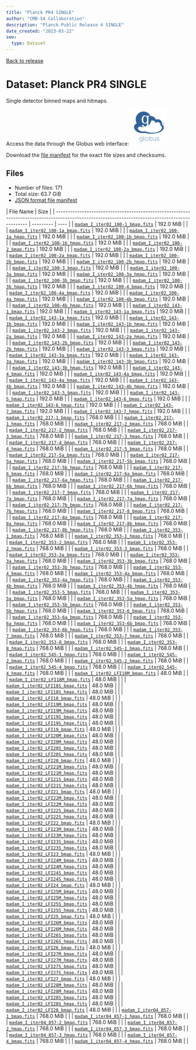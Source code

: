 ```yaml
---
title: "Planck PR4 SINGLE"
author: "CMB-S4 Collaboration"
description: "Planck Public Release 4 SINGLE"
date_created: "2023-03-22"
seo:
  type: Dataset
---
```


[Back to release](./planck_pr4.html#datasets)

# Dataset: Planck PR4 SINGLE

Single detector binned maps and hitmaps.

Access the data through the Globus web interface: [![Download via Globus](images/globus-logo.png)](https://app.globus.org/file-manager?origin_id=38f01147-f09e-483d-a552-3866669a846d&origin_path=%2Fpublic%2Fplanck%2Fplanck_pr4%2Fsingle%2F)

Download the [file manifest](https://g-456d30.0ed28.75bc.data.globus.org/public/planck/planck_pr4/single/manifest.json) for the exact file sizes and checksums.

## Files

- Number of files: 171
- Total size: 63.7 GiB
- [JSON format file manifest](https://g-456d30.0ed28.75bc.data.globus.org/public/planck/planck_pr4/single/manifest.json)

|                                                                    File Name                                                                     | Size |
| ------------------------------------------------------------------------------------------------------------------------------------------------ | --------- | ---- |
| [`madam_I_iter02_100-1_bmap.fits`](https://g-456d30.0ed28.75bc.data.globus.org/public/planck/planck_pr4/single/madam_I_iter02_100-1_bmap.fits)   | 192.0 MiB |      |
| [`madam_I_iter02_100-1a_bmap.fits`](https://g-456d30.0ed28.75bc.data.globus.org/public/planck/planck_pr4/single/madam_I_iter02_100-1a_bmap.fits) | 192.0 MiB |      |
| [`madam_I_iter02_100-1a_hmap.fits`](https://g-456d30.0ed28.75bc.data.globus.org/public/planck/planck_pr4/single/madam_I_iter02_100-1a_hmap.fits) | 192.0 MiB |      |
| [`madam_I_iter02_100-1b_bmap.fits`](https://g-456d30.0ed28.75bc.data.globus.org/public/planck/planck_pr4/single/madam_I_iter02_100-1b_bmap.fits) | 192.0 MiB |      |
| [`madam_I_iter02_100-1b_hmap.fits`](https://g-456d30.0ed28.75bc.data.globus.org/public/planck/planck_pr4/single/madam_I_iter02_100-1b_hmap.fits) | 192.0 MiB |      |
| [`madam_I_iter02_100-2_bmap.fits`](https://g-456d30.0ed28.75bc.data.globus.org/public/planck/planck_pr4/single/madam_I_iter02_100-2_bmap.fits)   | 192.0 MiB |      |
| [`madam_I_iter02_100-2a_bmap.fits`](https://g-456d30.0ed28.75bc.data.globus.org/public/planck/planck_pr4/single/madam_I_iter02_100-2a_bmap.fits) | 192.0 MiB |      |
| [`madam_I_iter02_100-2a_hmap.fits`](https://g-456d30.0ed28.75bc.data.globus.org/public/planck/planck_pr4/single/madam_I_iter02_100-2a_hmap.fits) | 192.0 MiB |      |
| [`madam_I_iter02_100-2b_bmap.fits`](https://g-456d30.0ed28.75bc.data.globus.org/public/planck/planck_pr4/single/madam_I_iter02_100-2b_bmap.fits) | 192.0 MiB |      |
| [`madam_I_iter02_100-2b_hmap.fits`](https://g-456d30.0ed28.75bc.data.globus.org/public/planck/planck_pr4/single/madam_I_iter02_100-2b_hmap.fits) | 192.0 MiB |      |
| [`madam_I_iter02_100-3_bmap.fits`](https://g-456d30.0ed28.75bc.data.globus.org/public/planck/planck_pr4/single/madam_I_iter02_100-3_bmap.fits)   | 192.0 MiB |      |
| [`madam_I_iter02_100-3a_bmap.fits`](https://g-456d30.0ed28.75bc.data.globus.org/public/planck/planck_pr4/single/madam_I_iter02_100-3a_bmap.fits) | 192.0 MiB |      |
| [`madam_I_iter02_100-3a_hmap.fits`](https://g-456d30.0ed28.75bc.data.globus.org/public/planck/planck_pr4/single/madam_I_iter02_100-3a_hmap.fits) | 192.0 MiB |      |
| [`madam_I_iter02_100-3b_bmap.fits`](https://g-456d30.0ed28.75bc.data.globus.org/public/planck/planck_pr4/single/madam_I_iter02_100-3b_bmap.fits) | 192.0 MiB |      |
| [`madam_I_iter02_100-3b_hmap.fits`](https://g-456d30.0ed28.75bc.data.globus.org/public/planck/planck_pr4/single/madam_I_iter02_100-3b_hmap.fits) | 192.0 MiB |      |
| [`madam_I_iter02_100-4_bmap.fits`](https://g-456d30.0ed28.75bc.data.globus.org/public/planck/planck_pr4/single/madam_I_iter02_100-4_bmap.fits)   | 192.0 MiB |      |
| [`madam_I_iter02_100-4a_bmap.fits`](https://g-456d30.0ed28.75bc.data.globus.org/public/planck/planck_pr4/single/madam_I_iter02_100-4a_bmap.fits) | 192.0 MiB |      |
| [`madam_I_iter02_100-4a_hmap.fits`](https://g-456d30.0ed28.75bc.data.globus.org/public/planck/planck_pr4/single/madam_I_iter02_100-4a_hmap.fits) | 192.0 MiB |      |
| [`madam_I_iter02_100-4b_bmap.fits`](https://g-456d30.0ed28.75bc.data.globus.org/public/planck/planck_pr4/single/madam_I_iter02_100-4b_bmap.fits) | 192.0 MiB |      |
| [`madam_I_iter02_100-4b_hmap.fits`](https://g-456d30.0ed28.75bc.data.globus.org/public/planck/planck_pr4/single/madam_I_iter02_100-4b_hmap.fits) | 192.0 MiB |      |
| [`madam_I_iter02_143-1_bmap.fits`](https://g-456d30.0ed28.75bc.data.globus.org/public/planck/planck_pr4/single/madam_I_iter02_143-1_bmap.fits)   | 192.0 MiB |      |
| [`madam_I_iter02_143-1a_bmap.fits`](https://g-456d30.0ed28.75bc.data.globus.org/public/planck/planck_pr4/single/madam_I_iter02_143-1a_bmap.fits) | 192.0 MiB |      |
| [`madam_I_iter02_143-1a_hmap.fits`](https://g-456d30.0ed28.75bc.data.globus.org/public/planck/planck_pr4/single/madam_I_iter02_143-1a_hmap.fits) | 192.0 MiB |      |
| [`madam_I_iter02_143-1b_bmap.fits`](https://g-456d30.0ed28.75bc.data.globus.org/public/planck/planck_pr4/single/madam_I_iter02_143-1b_bmap.fits) | 192.0 MiB |      |
| [`madam_I_iter02_143-1b_hmap.fits`](https://g-456d30.0ed28.75bc.data.globus.org/public/planck/planck_pr4/single/madam_I_iter02_143-1b_hmap.fits) | 192.0 MiB |      |
| [`madam_I_iter02_143-2_bmap.fits`](https://g-456d30.0ed28.75bc.data.globus.org/public/planck/planck_pr4/single/madam_I_iter02_143-2_bmap.fits)   | 192.0 MiB |      |
| [`madam_I_iter02_143-2a_bmap.fits`](https://g-456d30.0ed28.75bc.data.globus.org/public/planck/planck_pr4/single/madam_I_iter02_143-2a_bmap.fits) | 192.0 MiB |      |
| [`madam_I_iter02_143-2a_hmap.fits`](https://g-456d30.0ed28.75bc.data.globus.org/public/planck/planck_pr4/single/madam_I_iter02_143-2a_hmap.fits) | 192.0 MiB |      |
| [`madam_I_iter02_143-2b_bmap.fits`](https://g-456d30.0ed28.75bc.data.globus.org/public/planck/planck_pr4/single/madam_I_iter02_143-2b_bmap.fits) | 192.0 MiB |      |
| [`madam_I_iter02_143-2b_hmap.fits`](https://g-456d30.0ed28.75bc.data.globus.org/public/planck/planck_pr4/single/madam_I_iter02_143-2b_hmap.fits) | 192.0 MiB |      |
| [`madam_I_iter02_143-3_bmap.fits`](https://g-456d30.0ed28.75bc.data.globus.org/public/planck/planck_pr4/single/madam_I_iter02_143-3_bmap.fits)   | 192.0 MiB |      |
| [`madam_I_iter02_143-3a_bmap.fits`](https://g-456d30.0ed28.75bc.data.globus.org/public/planck/planck_pr4/single/madam_I_iter02_143-3a_bmap.fits) | 192.0 MiB |      |
| [`madam_I_iter02_143-3a_hmap.fits`](https://g-456d30.0ed28.75bc.data.globus.org/public/planck/planck_pr4/single/madam_I_iter02_143-3a_hmap.fits) | 192.0 MiB |      |
| [`madam_I_iter02_143-3b_bmap.fits`](https://g-456d30.0ed28.75bc.data.globus.org/public/planck/planck_pr4/single/madam_I_iter02_143-3b_bmap.fits) | 192.0 MiB |      |
| [`madam_I_iter02_143-3b_hmap.fits`](https://g-456d30.0ed28.75bc.data.globus.org/public/planck/planck_pr4/single/madam_I_iter02_143-3b_hmap.fits) | 192.0 MiB |      |
| [`madam_I_iter02_143-4_bmap.fits`](https://g-456d30.0ed28.75bc.data.globus.org/public/planck/planck_pr4/single/madam_I_iter02_143-4_bmap.fits)   | 192.0 MiB |      |
| [`madam_I_iter02_143-4a_bmap.fits`](https://g-456d30.0ed28.75bc.data.globus.org/public/planck/planck_pr4/single/madam_I_iter02_143-4a_bmap.fits) | 192.0 MiB |      |
| [`madam_I_iter02_143-4a_hmap.fits`](https://g-456d30.0ed28.75bc.data.globus.org/public/planck/planck_pr4/single/madam_I_iter02_143-4a_hmap.fits) | 192.0 MiB |      |
| [`madam_I_iter02_143-4b_bmap.fits`](https://g-456d30.0ed28.75bc.data.globus.org/public/planck/planck_pr4/single/madam_I_iter02_143-4b_bmap.fits) | 192.0 MiB |      |
| [`madam_I_iter02_143-4b_hmap.fits`](https://g-456d30.0ed28.75bc.data.globus.org/public/planck/planck_pr4/single/madam_I_iter02_143-4b_hmap.fits) | 192.0 MiB |      |
| [`madam_I_iter02_143-5_bmap.fits`](https://g-456d30.0ed28.75bc.data.globus.org/public/planck/planck_pr4/single/madam_I_iter02_143-5_bmap.fits)   | 192.0 MiB |      |
| [`madam_I_iter02_143-5_hmap.fits`](https://g-456d30.0ed28.75bc.data.globus.org/public/planck/planck_pr4/single/madam_I_iter02_143-5_hmap.fits)   | 192.0 MiB |      |
| [`madam_I_iter02_143-6_bmap.fits`](https://g-456d30.0ed28.75bc.data.globus.org/public/planck/planck_pr4/single/madam_I_iter02_143-6_bmap.fits)   | 192.0 MiB |      |
| [`madam_I_iter02_143-6_hmap.fits`](https://g-456d30.0ed28.75bc.data.globus.org/public/planck/planck_pr4/single/madam_I_iter02_143-6_hmap.fits)   | 192.0 MiB |      |
| [`madam_I_iter02_143-7_bmap.fits`](https://g-456d30.0ed28.75bc.data.globus.org/public/planck/planck_pr4/single/madam_I_iter02_143-7_bmap.fits)   | 192.0 MiB |      |
| [`madam_I_iter02_143-7_hmap.fits`](https://g-456d30.0ed28.75bc.data.globus.org/public/planck/planck_pr4/single/madam_I_iter02_143-7_hmap.fits)   | 192.0 MiB |      |
| [`madam_I_iter02_217-1_bmap.fits`](https://g-456d30.0ed28.75bc.data.globus.org/public/planck/planck_pr4/single/madam_I_iter02_217-1_bmap.fits)   | 768.0 MiB |      |
| [`madam_I_iter02_217-1_hmap.fits`](https://g-456d30.0ed28.75bc.data.globus.org/public/planck/planck_pr4/single/madam_I_iter02_217-1_hmap.fits)   | 768.0 MiB |      |
| [`madam_I_iter02_217-2_bmap.fits`](https://g-456d30.0ed28.75bc.data.globus.org/public/planck/planck_pr4/single/madam_I_iter02_217-2_bmap.fits)   | 768.0 MiB |      |
| [`madam_I_iter02_217-2_hmap.fits`](https://g-456d30.0ed28.75bc.data.globus.org/public/planck/planck_pr4/single/madam_I_iter02_217-2_hmap.fits)   | 768.0 MiB |      |
| [`madam_I_iter02_217-3_bmap.fits`](https://g-456d30.0ed28.75bc.data.globus.org/public/planck/planck_pr4/single/madam_I_iter02_217-3_bmap.fits)   | 768.0 MiB |      |
| [`madam_I_iter02_217-3_hmap.fits`](https://g-456d30.0ed28.75bc.data.globus.org/public/planck/planck_pr4/single/madam_I_iter02_217-3_hmap.fits)   | 768.0 MiB |      |
| [`madam_I_iter02_217-4_bmap.fits`](https://g-456d30.0ed28.75bc.data.globus.org/public/planck/planck_pr4/single/madam_I_iter02_217-4_bmap.fits)   | 768.0 MiB |      |
| [`madam_I_iter02_217-4_hmap.fits`](https://g-456d30.0ed28.75bc.data.globus.org/public/planck/planck_pr4/single/madam_I_iter02_217-4_hmap.fits)   | 768.0 MiB |      |
| [`madam_I_iter02_217-5_bmap.fits`](https://g-456d30.0ed28.75bc.data.globus.org/public/planck/planck_pr4/single/madam_I_iter02_217-5_bmap.fits)   | 768.0 MiB |      |
| [`madam_I_iter02_217-5a_bmap.fits`](https://g-456d30.0ed28.75bc.data.globus.org/public/planck/planck_pr4/single/madam_I_iter02_217-5a_bmap.fits) | 768.0 MiB |      |
| [`madam_I_iter02_217-5a_hmap.fits`](https://g-456d30.0ed28.75bc.data.globus.org/public/planck/planck_pr4/single/madam_I_iter02_217-5a_hmap.fits) | 768.0 MiB |      |
| [`madam_I_iter02_217-5b_bmap.fits`](https://g-456d30.0ed28.75bc.data.globus.org/public/planck/planck_pr4/single/madam_I_iter02_217-5b_bmap.fits) | 768.0 MiB |      |
| [`madam_I_iter02_217-5b_hmap.fits`](https://g-456d30.0ed28.75bc.data.globus.org/public/planck/planck_pr4/single/madam_I_iter02_217-5b_hmap.fits) | 768.0 MiB |      |
| [`madam_I_iter02_217-6_bmap.fits`](https://g-456d30.0ed28.75bc.data.globus.org/public/planck/planck_pr4/single/madam_I_iter02_217-6_bmap.fits)   | 768.0 MiB |      |
| [`madam_I_iter02_217-6a_bmap.fits`](https://g-456d30.0ed28.75bc.data.globus.org/public/planck/planck_pr4/single/madam_I_iter02_217-6a_bmap.fits) | 768.0 MiB |      |
| [`madam_I_iter02_217-6a_hmap.fits`](https://g-456d30.0ed28.75bc.data.globus.org/public/planck/planck_pr4/single/madam_I_iter02_217-6a_hmap.fits) | 768.0 MiB |      |
| [`madam_I_iter02_217-6b_bmap.fits`](https://g-456d30.0ed28.75bc.data.globus.org/public/planck/planck_pr4/single/madam_I_iter02_217-6b_bmap.fits) | 768.0 MiB |      |
| [`madam_I_iter02_217-6b_hmap.fits`](https://g-456d30.0ed28.75bc.data.globus.org/public/planck/planck_pr4/single/madam_I_iter02_217-6b_hmap.fits) | 768.0 MiB |      |
| [`madam_I_iter02_217-7_bmap.fits`](https://g-456d30.0ed28.75bc.data.globus.org/public/planck/planck_pr4/single/madam_I_iter02_217-7_bmap.fits)   | 768.0 MiB |      |
| [`madam_I_iter02_217-7a_bmap.fits`](https://g-456d30.0ed28.75bc.data.globus.org/public/planck/planck_pr4/single/madam_I_iter02_217-7a_bmap.fits) | 768.0 MiB |      |
| [`madam_I_iter02_217-7a_hmap.fits`](https://g-456d30.0ed28.75bc.data.globus.org/public/planck/planck_pr4/single/madam_I_iter02_217-7a_hmap.fits) | 768.0 MiB |      |
| [`madam_I_iter02_217-7b_bmap.fits`](https://g-456d30.0ed28.75bc.data.globus.org/public/planck/planck_pr4/single/madam_I_iter02_217-7b_bmap.fits) | 768.0 MiB |      |
| [`madam_I_iter02_217-7b_hmap.fits`](https://g-456d30.0ed28.75bc.data.globus.org/public/planck/planck_pr4/single/madam_I_iter02_217-7b_hmap.fits) | 768.0 MiB |      |
| [`madam_I_iter02_217-8_bmap.fits`](https://g-456d30.0ed28.75bc.data.globus.org/public/planck/planck_pr4/single/madam_I_iter02_217-8_bmap.fits)   | 768.0 MiB |      |
| [`madam_I_iter02_217-8a_bmap.fits`](https://g-456d30.0ed28.75bc.data.globus.org/public/planck/planck_pr4/single/madam_I_iter02_217-8a_bmap.fits) | 768.0 MiB |      |
| [`madam_I_iter02_217-8a_hmap.fits`](https://g-456d30.0ed28.75bc.data.globus.org/public/planck/planck_pr4/single/madam_I_iter02_217-8a_hmap.fits) | 768.0 MiB |      |
| [`madam_I_iter02_217-8b_bmap.fits`](https://g-456d30.0ed28.75bc.data.globus.org/public/planck/planck_pr4/single/madam_I_iter02_217-8b_bmap.fits) | 768.0 MiB |      |
| [`madam_I_iter02_217-8b_hmap.fits`](https://g-456d30.0ed28.75bc.data.globus.org/public/planck/planck_pr4/single/madam_I_iter02_217-8b_hmap.fits) | 768.0 MiB |      |
| [`madam_I_iter02_353-1_bmap.fits`](https://g-456d30.0ed28.75bc.data.globus.org/public/planck/planck_pr4/single/madam_I_iter02_353-1_bmap.fits)   | 768.0 MiB |      |
| [`madam_I_iter02_353-1_hmap.fits`](https://g-456d30.0ed28.75bc.data.globus.org/public/planck/planck_pr4/single/madam_I_iter02_353-1_hmap.fits)   | 768.0 MiB |      |
| [`madam_I_iter02_353-2_bmap.fits`](https://g-456d30.0ed28.75bc.data.globus.org/public/planck/planck_pr4/single/madam_I_iter02_353-2_bmap.fits)   | 768.0 MiB |      |
| [`madam_I_iter02_353-2_hmap.fits`](https://g-456d30.0ed28.75bc.data.globus.org/public/planck/planck_pr4/single/madam_I_iter02_353-2_hmap.fits)   | 768.0 MiB |      |
| [`madam_I_iter02_353-3_bmap.fits`](https://g-456d30.0ed28.75bc.data.globus.org/public/planck/planck_pr4/single/madam_I_iter02_353-3_bmap.fits)   | 768.0 MiB |      |
| [`madam_I_iter02_353-3a_bmap.fits`](https://g-456d30.0ed28.75bc.data.globus.org/public/planck/planck_pr4/single/madam_I_iter02_353-3a_bmap.fits) | 768.0 MiB |      |
| [`madam_I_iter02_353-3a_hmap.fits`](https://g-456d30.0ed28.75bc.data.globus.org/public/planck/planck_pr4/single/madam_I_iter02_353-3a_hmap.fits) | 768.0 MiB |      |
| [`madam_I_iter02_353-3b_bmap.fits`](https://g-456d30.0ed28.75bc.data.globus.org/public/planck/planck_pr4/single/madam_I_iter02_353-3b_bmap.fits) | 768.0 MiB |      |
| [`madam_I_iter02_353-3b_hmap.fits`](https://g-456d30.0ed28.75bc.data.globus.org/public/planck/planck_pr4/single/madam_I_iter02_353-3b_hmap.fits) | 768.0 MiB |      |
| [`madam_I_iter02_353-4_bmap.fits`](https://g-456d30.0ed28.75bc.data.globus.org/public/planck/planck_pr4/single/madam_I_iter02_353-4_bmap.fits)   | 768.0 MiB |      |
| [`madam_I_iter02_353-4a_bmap.fits`](https://g-456d30.0ed28.75bc.data.globus.org/public/planck/planck_pr4/single/madam_I_iter02_353-4a_bmap.fits) | 768.0 MiB |      |
| [`madam_I_iter02_353-4a_hmap.fits`](https://g-456d30.0ed28.75bc.data.globus.org/public/planck/planck_pr4/single/madam_I_iter02_353-4a_hmap.fits) | 768.0 MiB |      |
| [`madam_I_iter02_353-4b_bmap.fits`](https://g-456d30.0ed28.75bc.data.globus.org/public/planck/planck_pr4/single/madam_I_iter02_353-4b_bmap.fits) | 768.0 MiB |      |
| [`madam_I_iter02_353-4b_hmap.fits`](https://g-456d30.0ed28.75bc.data.globus.org/public/planck/planck_pr4/single/madam_I_iter02_353-4b_hmap.fits) | 768.0 MiB |      |
| [`madam_I_iter02_353-5_bmap.fits`](https://g-456d30.0ed28.75bc.data.globus.org/public/planck/planck_pr4/single/madam_I_iter02_353-5_bmap.fits)   | 768.0 MiB |      |
| [`madam_I_iter02_353-5a_bmap.fits`](https://g-456d30.0ed28.75bc.data.globus.org/public/planck/planck_pr4/single/madam_I_iter02_353-5a_bmap.fits) | 768.0 MiB |      |
| [`madam_I_iter02_353-5a_hmap.fits`](https://g-456d30.0ed28.75bc.data.globus.org/public/planck/planck_pr4/single/madam_I_iter02_353-5a_hmap.fits) | 768.0 MiB |      |
| [`madam_I_iter02_353-5b_bmap.fits`](https://g-456d30.0ed28.75bc.data.globus.org/public/planck/planck_pr4/single/madam_I_iter02_353-5b_bmap.fits) | 768.0 MiB |      |
| [`madam_I_iter02_353-5b_hmap.fits`](https://g-456d30.0ed28.75bc.data.globus.org/public/planck/planck_pr4/single/madam_I_iter02_353-5b_hmap.fits) | 768.0 MiB |      |
| [`madam_I_iter02_353-6_bmap.fits`](https://g-456d30.0ed28.75bc.data.globus.org/public/planck/planck_pr4/single/madam_I_iter02_353-6_bmap.fits)   | 768.0 MiB |      |
| [`madam_I_iter02_353-6a_bmap.fits`](https://g-456d30.0ed28.75bc.data.globus.org/public/planck/planck_pr4/single/madam_I_iter02_353-6a_bmap.fits) | 768.0 MiB |      |
| [`madam_I_iter02_353-6a_hmap.fits`](https://g-456d30.0ed28.75bc.data.globus.org/public/planck/planck_pr4/single/madam_I_iter02_353-6a_hmap.fits) | 768.0 MiB |      |
| [`madam_I_iter02_353-6b_bmap.fits`](https://g-456d30.0ed28.75bc.data.globus.org/public/planck/planck_pr4/single/madam_I_iter02_353-6b_bmap.fits) | 768.0 MiB |      |
| [`madam_I_iter02_353-6b_hmap.fits`](https://g-456d30.0ed28.75bc.data.globus.org/public/planck/planck_pr4/single/madam_I_iter02_353-6b_hmap.fits) | 768.0 MiB |      |
| [`madam_I_iter02_353-7_bmap.fits`](https://g-456d30.0ed28.75bc.data.globus.org/public/planck/planck_pr4/single/madam_I_iter02_353-7_bmap.fits)   | 768.0 MiB |      |
| [`madam_I_iter02_353-7_hmap.fits`](https://g-456d30.0ed28.75bc.data.globus.org/public/planck/planck_pr4/single/madam_I_iter02_353-7_hmap.fits)   | 768.0 MiB |      |
| [`madam_I_iter02_353-8_bmap.fits`](https://g-456d30.0ed28.75bc.data.globus.org/public/planck/planck_pr4/single/madam_I_iter02_353-8_bmap.fits)   | 768.0 MiB |      |
| [`madam_I_iter02_353-8_hmap.fits`](https://g-456d30.0ed28.75bc.data.globus.org/public/planck/planck_pr4/single/madam_I_iter02_353-8_hmap.fits)   | 768.0 MiB |      |
| [`madam_I_iter02_545-1_bmap.fits`](https://g-456d30.0ed28.75bc.data.globus.org/public/planck/planck_pr4/single/madam_I_iter02_545-1_bmap.fits)   | 768.0 MiB |      |
| [`madam_I_iter02_545-1_hmap.fits`](https://g-456d30.0ed28.75bc.data.globus.org/public/planck/planck_pr4/single/madam_I_iter02_545-1_hmap.fits)   | 768.0 MiB |      |
| [`madam_I_iter02_545-2_bmap.fits`](https://g-456d30.0ed28.75bc.data.globus.org/public/planck/planck_pr4/single/madam_I_iter02_545-2_bmap.fits)   | 768.0 MiB |      |
| [`madam_I_iter02_545-2_hmap.fits`](https://g-456d30.0ed28.75bc.data.globus.org/public/planck/planck_pr4/single/madam_I_iter02_545-2_hmap.fits)   | 768.0 MiB |      |
| [`madam_I_iter02_545-4_bmap.fits`](https://g-456d30.0ed28.75bc.data.globus.org/public/planck/planck_pr4/single/madam_I_iter02_545-4_bmap.fits)   | 768.0 MiB |      |
| [`madam_I_iter02_545-4_hmap.fits`](https://g-456d30.0ed28.75bc.data.globus.org/public/planck/planck_pr4/single/madam_I_iter02_545-4_hmap.fits)   | 768.0 MiB |      |
| [`madam_I_iter02_LFI18M_bmap.fits`](https://g-456d30.0ed28.75bc.data.globus.org/public/planck/planck_pr4/single/madam_I_iter02_LFI18M_bmap.fits) | 48.0 MiB  |      |
| [`madam_I_iter02_LFI18M_hmap.fits`](https://g-456d30.0ed28.75bc.data.globus.org/public/planck/planck_pr4/single/madam_I_iter02_LFI18M_hmap.fits) | 48.0 MiB  |      |
| [`madam_I_iter02_LFI18S_bmap.fits`](https://g-456d30.0ed28.75bc.data.globus.org/public/planck/planck_pr4/single/madam_I_iter02_LFI18S_bmap.fits) | 48.0 MiB  |      |
| [`madam_I_iter02_LFI18S_hmap.fits`](https://g-456d30.0ed28.75bc.data.globus.org/public/planck/planck_pr4/single/madam_I_iter02_LFI18S_hmap.fits) | 48.0 MiB  |      |
| [`madam_I_iter02_LFI18_bmap.fits`](https://g-456d30.0ed28.75bc.data.globus.org/public/planck/planck_pr4/single/madam_I_iter02_LFI18_bmap.fits)   | 48.0 MiB  |      |
| [`madam_I_iter02_LFI19M_bmap.fits`](https://g-456d30.0ed28.75bc.data.globus.org/public/planck/planck_pr4/single/madam_I_iter02_LFI19M_bmap.fits) | 48.0 MiB  |      |
| [`madam_I_iter02_LFI19M_hmap.fits`](https://g-456d30.0ed28.75bc.data.globus.org/public/planck/planck_pr4/single/madam_I_iter02_LFI19M_hmap.fits) | 48.0 MiB  |      |
| [`madam_I_iter02_LFI19S_bmap.fits`](https://g-456d30.0ed28.75bc.data.globus.org/public/planck/planck_pr4/single/madam_I_iter02_LFI19S_bmap.fits) | 48.0 MiB  |      |
| [`madam_I_iter02_LFI19S_hmap.fits`](https://g-456d30.0ed28.75bc.data.globus.org/public/planck/planck_pr4/single/madam_I_iter02_LFI19S_hmap.fits) | 48.0 MiB  |      |
| [`madam_I_iter02_LFI19_bmap.fits`](https://g-456d30.0ed28.75bc.data.globus.org/public/planck/planck_pr4/single/madam_I_iter02_LFI19_bmap.fits)   | 48.0 MiB  |      |
| [`madam_I_iter02_LFI20M_bmap.fits`](https://g-456d30.0ed28.75bc.data.globus.org/public/planck/planck_pr4/single/madam_I_iter02_LFI20M_bmap.fits) | 48.0 MiB  |      |
| [`madam_I_iter02_LFI20M_hmap.fits`](https://g-456d30.0ed28.75bc.data.globus.org/public/planck/planck_pr4/single/madam_I_iter02_LFI20M_hmap.fits) | 48.0 MiB  |      |
| [`madam_I_iter02_LFI20S_bmap.fits`](https://g-456d30.0ed28.75bc.data.globus.org/public/planck/planck_pr4/single/madam_I_iter02_LFI20S_bmap.fits) | 48.0 MiB  |      |
| [`madam_I_iter02_LFI20S_hmap.fits`](https://g-456d30.0ed28.75bc.data.globus.org/public/planck/planck_pr4/single/madam_I_iter02_LFI20S_hmap.fits) | 48.0 MiB  |      |
| [`madam_I_iter02_LFI20_bmap.fits`](https://g-456d30.0ed28.75bc.data.globus.org/public/planck/planck_pr4/single/madam_I_iter02_LFI20_bmap.fits)   | 48.0 MiB  |      |
| [`madam_I_iter02_LFI21M_bmap.fits`](https://g-456d30.0ed28.75bc.data.globus.org/public/planck/planck_pr4/single/madam_I_iter02_LFI21M_bmap.fits) | 48.0 MiB  |      |
| [`madam_I_iter02_LFI21M_hmap.fits`](https://g-456d30.0ed28.75bc.data.globus.org/public/planck/planck_pr4/single/madam_I_iter02_LFI21M_hmap.fits) | 48.0 MiB  |      |
| [`madam_I_iter02_LFI21S_bmap.fits`](https://g-456d30.0ed28.75bc.data.globus.org/public/planck/planck_pr4/single/madam_I_iter02_LFI21S_bmap.fits) | 48.0 MiB  |      |
| [`madam_I_iter02_LFI21S_hmap.fits`](https://g-456d30.0ed28.75bc.data.globus.org/public/planck/planck_pr4/single/madam_I_iter02_LFI21S_hmap.fits) | 48.0 MiB  |      |
| [`madam_I_iter02_LFI21_bmap.fits`](https://g-456d30.0ed28.75bc.data.globus.org/public/planck/planck_pr4/single/madam_I_iter02_LFI21_bmap.fits)   | 48.0 MiB  |      |
| [`madam_I_iter02_LFI22M_bmap.fits`](https://g-456d30.0ed28.75bc.data.globus.org/public/planck/planck_pr4/single/madam_I_iter02_LFI22M_bmap.fits) | 48.0 MiB  |      |
| [`madam_I_iter02_LFI22M_hmap.fits`](https://g-456d30.0ed28.75bc.data.globus.org/public/planck/planck_pr4/single/madam_I_iter02_LFI22M_hmap.fits) | 48.0 MiB  |      |
| [`madam_I_iter02_LFI22S_bmap.fits`](https://g-456d30.0ed28.75bc.data.globus.org/public/planck/planck_pr4/single/madam_I_iter02_LFI22S_bmap.fits) | 48.0 MiB  |      |
| [`madam_I_iter02_LFI22S_hmap.fits`](https://g-456d30.0ed28.75bc.data.globus.org/public/planck/planck_pr4/single/madam_I_iter02_LFI22S_hmap.fits) | 48.0 MiB  |      |
| [`madam_I_iter02_LFI22_bmap.fits`](https://g-456d30.0ed28.75bc.data.globus.org/public/planck/planck_pr4/single/madam_I_iter02_LFI22_bmap.fits)   | 48.0 MiB  |      |
| [`madam_I_iter02_LFI23M_bmap.fits`](https://g-456d30.0ed28.75bc.data.globus.org/public/planck/planck_pr4/single/madam_I_iter02_LFI23M_bmap.fits) | 48.0 MiB  |      |
| [`madam_I_iter02_LFI23M_hmap.fits`](https://g-456d30.0ed28.75bc.data.globus.org/public/planck/planck_pr4/single/madam_I_iter02_LFI23M_hmap.fits) | 48.0 MiB  |      |
| [`madam_I_iter02_LFI23S_bmap.fits`](https://g-456d30.0ed28.75bc.data.globus.org/public/planck/planck_pr4/single/madam_I_iter02_LFI23S_bmap.fits) | 48.0 MiB  |      |
| [`madam_I_iter02_LFI23S_hmap.fits`](https://g-456d30.0ed28.75bc.data.globus.org/public/planck/planck_pr4/single/madam_I_iter02_LFI23S_hmap.fits) | 48.0 MiB  |      |
| [`madam_I_iter02_LFI23_bmap.fits`](https://g-456d30.0ed28.75bc.data.globus.org/public/planck/planck_pr4/single/madam_I_iter02_LFI23_bmap.fits)   | 48.0 MiB  |      |
| [`madam_I_iter02_LFI24M_bmap.fits`](https://g-456d30.0ed28.75bc.data.globus.org/public/planck/planck_pr4/single/madam_I_iter02_LFI24M_bmap.fits) | 48.0 MiB  |      |
| [`madam_I_iter02_LFI24M_hmap.fits`](https://g-456d30.0ed28.75bc.data.globus.org/public/planck/planck_pr4/single/madam_I_iter02_LFI24M_hmap.fits) | 48.0 MiB  |      |
| [`madam_I_iter02_LFI24S_bmap.fits`](https://g-456d30.0ed28.75bc.data.globus.org/public/planck/planck_pr4/single/madam_I_iter02_LFI24S_bmap.fits) | 48.0 MiB  |      |
| [`madam_I_iter02_LFI24S_hmap.fits`](https://g-456d30.0ed28.75bc.data.globus.org/public/planck/planck_pr4/single/madam_I_iter02_LFI24S_hmap.fits) | 48.0 MiB  |      |
| [`madam_I_iter02_LFI24_bmap.fits`](https://g-456d30.0ed28.75bc.data.globus.org/public/planck/planck_pr4/single/madam_I_iter02_LFI24_bmap.fits)   | 48.0 MiB  |      |
| [`madam_I_iter02_LFI25M_bmap.fits`](https://g-456d30.0ed28.75bc.data.globus.org/public/planck/planck_pr4/single/madam_I_iter02_LFI25M_bmap.fits) | 48.0 MiB  |      |
| [`madam_I_iter02_LFI25M_hmap.fits`](https://g-456d30.0ed28.75bc.data.globus.org/public/planck/planck_pr4/single/madam_I_iter02_LFI25M_hmap.fits) | 48.0 MiB  |      |
| [`madam_I_iter02_LFI25S_bmap.fits`](https://g-456d30.0ed28.75bc.data.globus.org/public/planck/planck_pr4/single/madam_I_iter02_LFI25S_bmap.fits) | 48.0 MiB  |      |
| [`madam_I_iter02_LFI25S_hmap.fits`](https://g-456d30.0ed28.75bc.data.globus.org/public/planck/planck_pr4/single/madam_I_iter02_LFI25S_hmap.fits) | 48.0 MiB  |      |
| [`madam_I_iter02_LFI25_bmap.fits`](https://g-456d30.0ed28.75bc.data.globus.org/public/planck/planck_pr4/single/madam_I_iter02_LFI25_bmap.fits)   | 48.0 MiB  |      |
| [`madam_I_iter02_LFI26M_bmap.fits`](https://g-456d30.0ed28.75bc.data.globus.org/public/planck/planck_pr4/single/madam_I_iter02_LFI26M_bmap.fits) | 48.0 MiB  |      |
| [`madam_I_iter02_LFI26M_hmap.fits`](https://g-456d30.0ed28.75bc.data.globus.org/public/planck/planck_pr4/single/madam_I_iter02_LFI26M_hmap.fits) | 48.0 MiB  |      |
| [`madam_I_iter02_LFI26S_bmap.fits`](https://g-456d30.0ed28.75bc.data.globus.org/public/planck/planck_pr4/single/madam_I_iter02_LFI26S_bmap.fits) | 48.0 MiB  |      |
| [`madam_I_iter02_LFI26S_hmap.fits`](https://g-456d30.0ed28.75bc.data.globus.org/public/planck/planck_pr4/single/madam_I_iter02_LFI26S_hmap.fits) | 48.0 MiB  |      |
| [`madam_I_iter02_LFI26_bmap.fits`](https://g-456d30.0ed28.75bc.data.globus.org/public/planck/planck_pr4/single/madam_I_iter02_LFI26_bmap.fits)   | 48.0 MiB  |      |
| [`madam_I_iter02_LFI27M_bmap.fits`](https://g-456d30.0ed28.75bc.data.globus.org/public/planck/planck_pr4/single/madam_I_iter02_LFI27M_bmap.fits) | 48.0 MiB  |      |
| [`madam_I_iter02_LFI27M_hmap.fits`](https://g-456d30.0ed28.75bc.data.globus.org/public/planck/planck_pr4/single/madam_I_iter02_LFI27M_hmap.fits) | 48.0 MiB  |      |
| [`madam_I_iter02_LFI27S_bmap.fits`](https://g-456d30.0ed28.75bc.data.globus.org/public/planck/planck_pr4/single/madam_I_iter02_LFI27S_bmap.fits) | 48.0 MiB  |      |
| [`madam_I_iter02_LFI27S_hmap.fits`](https://g-456d30.0ed28.75bc.data.globus.org/public/planck/planck_pr4/single/madam_I_iter02_LFI27S_hmap.fits) | 48.0 MiB  |      |
| [`madam_I_iter02_LFI27_bmap.fits`](https://g-456d30.0ed28.75bc.data.globus.org/public/planck/planck_pr4/single/madam_I_iter02_LFI27_bmap.fits)   | 48.0 MiB  |      |
| [`madam_I_iter02_LFI28M_bmap.fits`](https://g-456d30.0ed28.75bc.data.globus.org/public/planck/planck_pr4/single/madam_I_iter02_LFI28M_bmap.fits) | 48.0 MiB  |      |
| [`madam_I_iter02_LFI28M_hmap.fits`](https://g-456d30.0ed28.75bc.data.globus.org/public/planck/planck_pr4/single/madam_I_iter02_LFI28M_hmap.fits) | 48.0 MiB  |      |
| [`madam_I_iter02_LFI28S_bmap.fits`](https://g-456d30.0ed28.75bc.data.globus.org/public/planck/planck_pr4/single/madam_I_iter02_LFI28S_bmap.fits) | 48.0 MiB  |      |
| [`madam_I_iter02_LFI28S_hmap.fits`](https://g-456d30.0ed28.75bc.data.globus.org/public/planck/planck_pr4/single/madam_I_iter02_LFI28S_hmap.fits) | 48.0 MiB  |      |
| [`madam_I_iter02_LFI28_bmap.fits`](https://g-456d30.0ed28.75bc.data.globus.org/public/planck/planck_pr4/single/madam_I_iter02_LFI28_bmap.fits)   | 48.0 MiB  |      |
| [`madam_I_iter04_857-1_bmap.fits`](https://g-456d30.0ed28.75bc.data.globus.org/public/planck/planck_pr4/single/madam_I_iter04_857-1_bmap.fits)   | 768.0 MiB |      |
| [`madam_I_iter04_857-1_hmap.fits`](https://g-456d30.0ed28.75bc.data.globus.org/public/planck/planck_pr4/single/madam_I_iter04_857-1_hmap.fits)   | 768.0 MiB |      |
| [`madam_I_iter04_857-2_bmap.fits`](https://g-456d30.0ed28.75bc.data.globus.org/public/planck/planck_pr4/single/madam_I_iter04_857-2_bmap.fits)   | 768.0 MiB |      |
| [`madam_I_iter04_857-2_hmap.fits`](https://g-456d30.0ed28.75bc.data.globus.org/public/planck/planck_pr4/single/madam_I_iter04_857-2_hmap.fits)   | 768.0 MiB |      |
| [`madam_I_iter04_857-3_bmap.fits`](https://g-456d30.0ed28.75bc.data.globus.org/public/planck/planck_pr4/single/madam_I_iter04_857-3_bmap.fits)   | 768.0 MiB |      |
| [`madam_I_iter04_857-3_hmap.fits`](https://g-456d30.0ed28.75bc.data.globus.org/public/planck/planck_pr4/single/madam_I_iter04_857-3_hmap.fits)   | 768.0 MiB |      |
| [`madam_I_iter04_857-4_bmap.fits`](https://g-456d30.0ed28.75bc.data.globus.org/public/planck/planck_pr4/single/madam_I_iter04_857-4_bmap.fits)   | 768.0 MiB |      |
| [`madam_I_iter04_857-4_hmap.fits`](https://g-456d30.0ed28.75bc.data.globus.org/public/planck/planck_pr4/single/madam_I_iter04_857-4_hmap.fits)   | 768.0 MiB |      |
